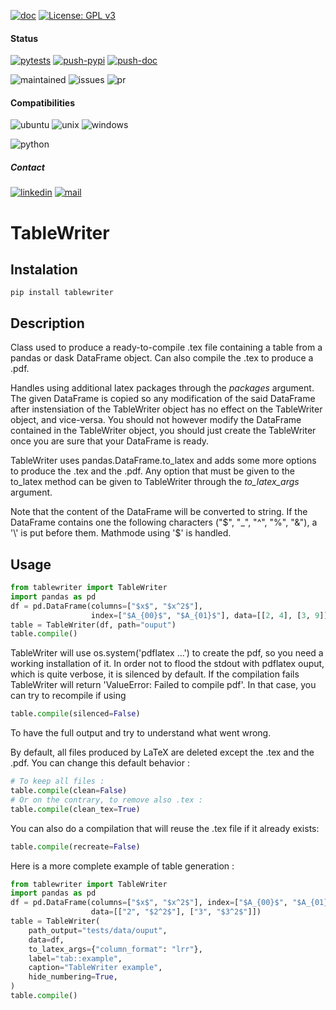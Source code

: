 [![doc](https://img.shields.io/badge/-Documentation-blue)](https://cottephi.github.io/tablewriter)
[![License: GPL v3](https://img.shields.io/badge/License-GPL%20v3-blue.svg)](https://www.gnu.org/licenses/gpl-3.0)

#### Status
[![pytests](https://github.com/cottephi/tablewriter/actions/workflows/pull-request.yml/badge.svg)](https://github.com/cottephi/tablewriter/actions/workflows/pull-request.yml)
[![push-pypi](https://github.com/cottephi/tablewriter/actions/workflows/push-pypi.yml/badge.svg)](https://github.com/cottephi/tablewriter/actions/workflows/push-pypi.yml)
[![push-doc](https://github.com/cottephi/tablewriter/actions/workflows/push-doc.yml/badge.svg)](https://github.com/cottephi/tablewriter/actions/workflows/push-doc.yml)

![maintained](https://img.shields.io/badge/Maintained%3F-yes-green.svg)
![issues](https://img.shields.io/github/issues/cottephi/tablewriter.svg)
![pr](https://img.shields.io/github/issues-pr/cottephi/tablewriter.svg)


#### Compatibilities
![ubuntu](https://img.shields.io/badge/Ubuntu-supported--tested-success)
![unix](https://img.shields.io/badge/Other%20Unix-supported--untested-yellow)
![windows](https://img.shields.io/badge/Windows-supported--untesed-yellow)

![python](https://img.shields.io/pypi/pyversions/tablewriter)


##### Contact
[![linkedin](https://img.shields.io/badge/LinkedIn-PhilippeCotte-blue)](https://www.linkedin.com/in/philippe-cotte-phd-83a273109/)
[![mail](https://img.shields.io/badge/mail-maintainers-blue)](mailto:cottephi@gmail.com)

# TableWriter

## Instalation

`pip install tablewriter`

## Description

Class used to produce a ready-to-compile .tex file containing a table from a pandas or dask DataFrame object.
Can also compile the .tex to produce a .pdf.

Handles using additional latex packages through the *packages* argument. The given DataFrame is copied so any
modification of the  said DataFrame after instensiation of the TableWriter object has no effect on the
TableWriter object, and vice-versa.
You should not however modify the DataFrame contained in the TableWriter object, you should just create the
TableWriter once you are sure that your DataFrame is ready.

TableWriter uses pandas.DataFrame.to_latex and adds some more options to produce the .tex and the .pdf. Any
option that must be given to the to_latex method can be given to TableWriter through the *to_latex_args*
argument.

Note that the content of the DataFrame will be converted to string. If the DataFrame contains one the following
characters ("$", "_", "^", "%", "&"), a '\' is put before them.
Mathmode using '$' is handled.

## Usage

```python
from tablewriter import TableWriter
import pandas as pd
df = pd.DataFrame(columns=["$x$", "$x^2$"],
                  index=["$A_{00}$", "$A_{01}$"], data=[[2, 4], [3, 9]])
table = TableWriter(df, path="ouput")
table.compile()
```

TableWriter will use os.system('pdflatex ...') to create the pdf, so you need a working installation of it.
In order not to flood the stdout with pdflatex ouput, which is quite verbose, it is silenced by default. If the
compilation fails TableWriter will return 'ValueError: Failed to compile pdf'. In that case, you can try to
recompile if using

```python
table.compile(silenced=False)
```

To have the full output and try to understand what went wrong.

By default, all files produced by LaTeX are deleted except the .tex and the .pdf. You can change this default
behavior :

```python
# To keep all files :
table.compile(clean=False)
# Or on the contrary, to remove also .tex :
table.compile(clean_tex=True)
```

You can also do a compilation that will reuse the .tex file if it already exists:

```python
table.compile(recreate=False)
```

Here is a more complete example of table generation :

```python
from tablewriter import TableWriter
import pandas as pd
df = pd.DataFrame(columns=["$x$", "$x^2$"], index=["$A_{00}$", "$A_{01}$"],  
                  data=[["2", "$2^2$"], ["3", "$3^2$"]])
table = TableWriter(
    path_output="tests/data/ouput",
    data=df,
    to_latex_args={"column_format": "lrr"},
    label="tab::example",
    caption="TableWriter example",
    hide_numbering=True,
)
table.compile()
```
